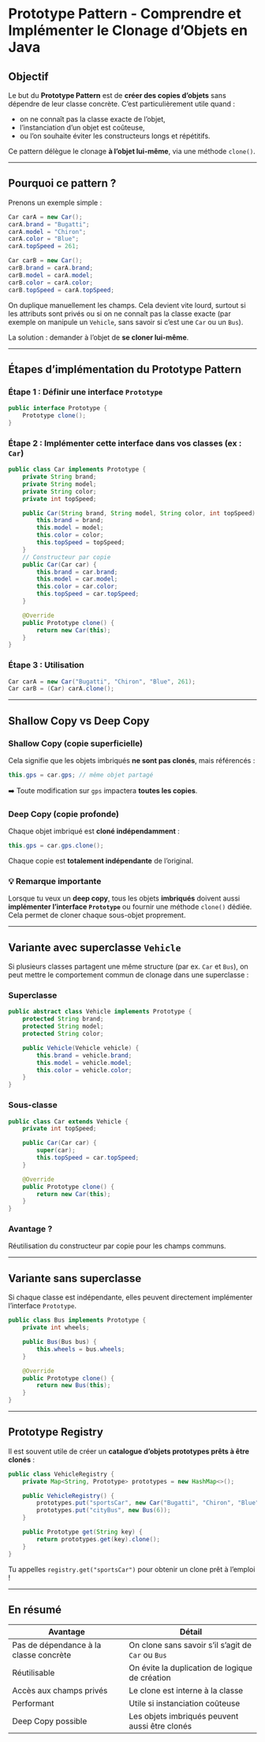 # Prototype Pattern - Comprendre et Implémenter le Clonage d’Objets en Java

## Objectif

Le but du **Prototype Pattern** est de **créer des copies d’objets** sans dépendre de leur classe concrète. C’est particulièrement utile quand :

* on ne connaît pas la classe exacte de l’objet,
* l’instanciation d’un objet est coûteuse,
* ou l’on souhaite éviter les constructeurs longs et répétitifs.

Ce pattern délègue le clonage **à l’objet lui-même**, via une méthode `clone()`.

---

## Pourquoi ce pattern ?

Prenons un exemple simple :

```java
Car carA = new Car();
carA.brand = "Bugatti";
carA.model = "Chiron";
carA.color = "Blue";
carA.topSpeed = 261;

Car carB = new Car();
carB.brand = carA.brand;
carB.model = carA.model;
carB.color = carA.color;
carB.topSpeed = carA.topSpeed;
```

On duplique manuellement les champs. Cela devient vite lourd, surtout si les attributs sont privés ou si on ne connaît pas la classe exacte (par exemple on manipule un `Vehicle`, sans savoir si c’est une `Car` ou un `Bus`).

La solution : demander à l’objet de **se cloner lui-même**.

---

## Étapes d’implémentation du Prototype Pattern

### Étape 1 : Définir une interface `Prototype`

```java
public interface Prototype {
    Prototype clone();
}
```

### Étape 2 : Implémenter cette interface dans vos classes (ex : `Car`)

```java
public class Car implements Prototype {
    private String brand;
    private String model;
    private String color;
    private int topSpeed;

    public Car(String brand, String model, String color, int topSpeed) {
        this.brand = brand;
        this.model = model;
        this.color = color;
        this.topSpeed = topSpeed;
    }
    // Constructeur par copie
    public Car(Car car) {
        this.brand = car.brand;
        this.model = car.model;
        this.color = car.color;
        this.topSpeed = car.topSpeed;
    }

    @Override
    public Prototype clone() {
        return new Car(this);
    }
}
```

### Étape 3 : Utilisation

```java
Car carA = new Car("Bugatti", "Chiron", "Blue", 261);
Car carB = (Car) carA.clone();
```

---

## Shallow Copy vs Deep Copy

### Shallow Copy (copie superficielle)

Cela signifie que les objets imbriqués **ne sont pas clonés**, mais référencés :

```java
this.gps = car.gps; // même objet partagé
```

➡️ Toute modification sur `gps` impactera **toutes les copies**.

### Deep Copy (copie profonde)

Chaque objet imbriqué est **cloné indépendamment** :

```java
this.gps = car.gps.clone();
```

Chaque copie est **totalement indépendante** de l’original.

### 💡 Remarque importante

Lorsque tu veux un **deep copy**, tous les objets **imbriqués** doivent aussi **implémenter l’interface `Prototype`** ou fournir une méthode `clone()` dédiée. Cela permet de cloner chaque sous-objet proprement.

---

## Variante avec superclasse `Vehicle`

Si plusieurs classes partagent une même structure (par ex. `Car` et `Bus`), on peut mettre le comportement commun de clonage dans une superclasse :

### Superclasse

```java
public abstract class Vehicle implements Prototype {
    protected String brand;
    protected String model;
    protected String color;

    public Vehicle(Vehicle vehicle) {
        this.brand = vehicle.brand;
        this.model = vehicle.model;
        this.color = vehicle.color;
    }
}
```

### Sous-classe

```java
public class Car extends Vehicle {
    private int topSpeed;

    public Car(Car car) {
        super(car);
        this.topSpeed = car.topSpeed;
    }

    @Override
    public Prototype clone() {
        return new Car(this);
    }
}
```

### Avantage ?

Réutilisation du constructeur par copie pour les champs communs.

---

## Variante sans superclasse

Si chaque classe est indépendante, elles peuvent directement implémenter l’interface `Prototype`.

```java
public class Bus implements Prototype {
    private int wheels;

    public Bus(Bus bus) {
        this.wheels = bus.wheels;
    }

    @Override
    public Prototype clone() {
        return new Bus(this);
    }
}
```

---

## Prototype Registry

Il est souvent utile de créer un **catalogue d’objets prototypes prêts à être clonés** :

```java
public class VehicleRegistry {
    private Map<String, Prototype> prototypes = new HashMap<>();

    public VehicleRegistry() {
        prototypes.put("sportsCar", new Car("Bugatti", "Chiron", "Blue", 261));
        prototypes.put("cityBus", new Bus(6));
    }

    public Prototype get(String key) {
        return prototypes.get(key).clone();
    }
}
```

Tu appelles `registry.get("sportsCar")` pour obtenir un clone prêt à l’emploi !

---

## En résumé

| Avantage                               | Détail                                             |
| -------------------------------------- | -------------------------------------------------- |
| Pas de dépendance à la classe concrète | On clone sans savoir s’il s’agit de `Car` ou `Bus` |
| Réutilisable                           | On évite la duplication de logique de création     |
| Accès aux champs privés                | Le clone est interne à la classe                   |
| Performant                             | Utile si instanciation coûteuse                    |
| Deep Copy possible                     | Les objets imbriqués peuvent aussi être clonés     |

